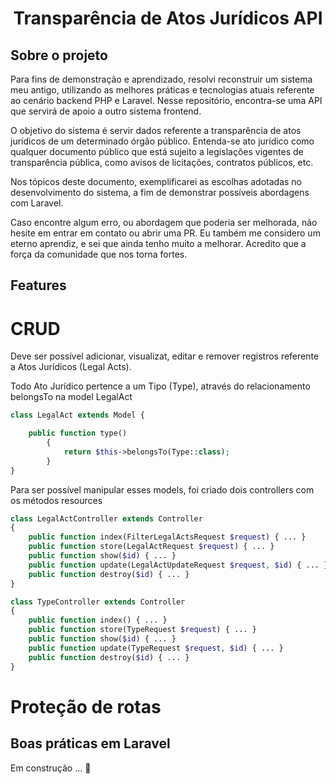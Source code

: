 <h1 align="center">
    Transparência de Atos Jurídicos API
</h1>

## Sobre o projeto

Para fins de demonstração e aprendizado, resolvi reconstruir um sistema meu antigo, utilizando as melhores práticas e tecnologias atuais referente ao cenário backend PHP e Laravel. Nesse repositório, encontra-se uma API que servirá de apoio a outro sistema frontend. 

O objetivo do sistema é servir dados referente a transparência de atos jurídicos de um determinado órgão público. Entenda-se ato jurídico como qualquer documento público que está sujeito a legislações vigentes de transparência pública, como avisos de licitações, contratos públicos, etc.

Nos tópicos deste documento, exemplificarei as escolhas adotadas no desenvolvimento do sistema, a fim de demonstrar possíveis abordagens com Laravel.

Caso encontre algum erro, ou abordagem que poderia ser melhorada, não hesite em entrar em contato ou abrir uma PR. Eu também me considero um eterno aprendiz, e sei que ainda tenho muito a melhorar. Acredito que a força da comunidade que nos torna fortes. 

## Features

# CRUD

Deve ser possível adicionar, visualizat, editar e remover registros referente a Atos Jurídicos (Legal Acts).

Todo Ato Jurídico pertence a um Tipo (Type), através do relacionamento belongsTo na model LegalAct

```php
class LegalAct extends Model {

    public function type()
        {
            return $this->belongsTo(Type::class);
        }
}
```
Para ser possível manipular esses models, foi criado dois controllers com os métodos resources
```php
class LegalActController extends Controller
{
    public function index(FilterLegalActsRequest $request) { ... }
    public function store(LegalActRequest $request) { ... }
    public function show($id) { ... }
    public function update(LegalActUpdateRequest $request, $id) { ... }
    public function destroy($id) { ... }
}

```
```php
class TypeController extends Controller
{
    public function index() { ... }
    public function store(TypeRequest $request) { ... }
    public function show($id) { ... }
    public function update(TypeRequest $request, $id) { ... }
    public function destroy($id) { ... }
}

```
# Proteção de rotas


## Boas práticas em Laravel

Em construção ... 🔨


